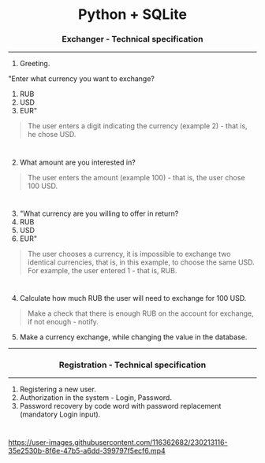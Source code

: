 <h1 align="center">Python + SQLite</h1>
<h3 align="center">Exchanger - Technical specification</h3>
<hr>

1. Greeting.

"Enter what currency you want to exchange?
  1. RUB
  2. USD
  3. EUR"

> The user enters a digit indicating the currency (example 2) - that is, he chose USD.
#
2. What amount are you interested in?
> The user enters the amount (example 100) - that is, the user chose 100 USD.
#
3. "What currency are you willing to offer in return?
1. RUB
2. USD
3. EUR"

> The user chooses a currency, it is impossible to exchange two identical currencies, that is, in this example, to choose the same USD. For example, the user entered 1 - that is, RUB.
#
4. Calculate how much RUB the user will need to exchange for 100 USD.

> Make a check that there is enough RUB on the account for exchange, if not enough - notify.

5. Make a currency exchange, while changing the value in the database.

<hr>
<h3 align="center">Registration - Technical specification</h3>
<hr>

1. Registering a new user.
2. Authorization in the system - Login, Password.
3. Password recovery by code word with password replacement (mandatory Login input).
#
https://user-images.githubusercontent.com/116362682/230213116-35e2530b-8f6e-47b5-a6dd-399797f5ecf6.mp4



